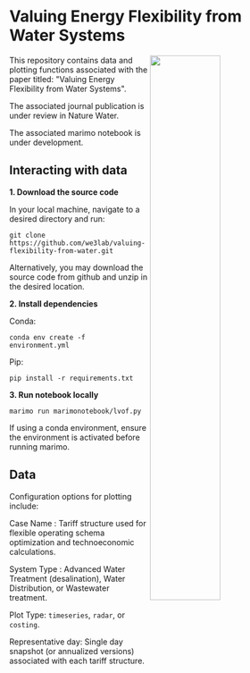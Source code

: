 # Valuing Energy Flexibility from Water Systems

<img src="https://github.com/we3lab/valuing-flexibility-from-water/blob/main/figures/png/figure2.png" width="50%" align="right">

This repository contains data and plotting functions associated with the paper titled: "Valuing Energy Flexibility from Water Systems".


The associated journal publication is under review in Nature Water.


The associated marimo notebook is under development.

## Interacting with data
**1. Download the source code**

In your local machine, navigate to a desired directory and run:
```
git clone https://github.com/we3lab/valuing-flexibility-from-water.git
```
Alternatively, you may download the source code from github and unzip in the desired location.

**2. Install dependencies**

Conda:
```
conda env create -f environment.yml
```
Pip:
```
pip install -r requirements.txt
```

**3. Run notebook locally**

```
marimo run marimonotebook/lvof.py
```
If using a conda environment, ensure the environment is activated before running marimo.

## Data
Configuration options for plotting include:

Case Name : Tariff structure used for flexible operating schema optimization and technoeconomic calculations.

System Type : Advanced Water Treatment (desalination), Water Distribution, or Wastewater treatment.

Plot Type: ```timeseries```, ```radar```, or ```costing```.

Representative day: Single day snapshot (or annualized versions) associated with each tariff structure.
